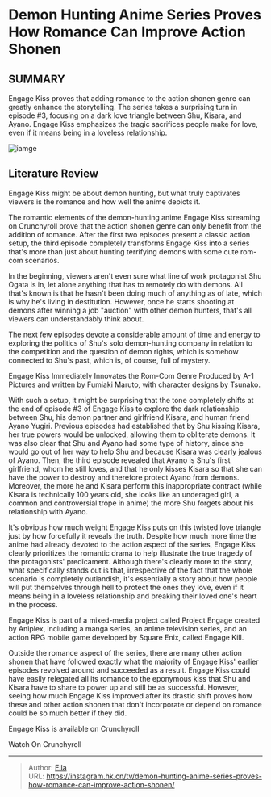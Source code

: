 # Demon Hunting Anime Series Proves How Romance Can Improve Action Shonen


## SUMMARY 



  Engage Kiss proves that adding romance to the action shonen genre can greatly enhance the storytelling.   The series takes a surprising turn in episode #3, focusing on a dark love triangle between Shu, Kisara, and Ayano.   Engage Kiss emphasizes the tragic sacrifices people make for love, even if it means being in a loveless relationship.  

![iamge](https://static1.srcdn.com/wordpress/wp-content/uploads/2023/12/engage-kiss-anime-key-visual.jpg)

## Literature Review
Engage Kiss might be about demon hunting, but what truly captivates viewers is the romance and how well the anime depicts it.




The romantic elements of the demon-hunting anime Engage Kiss streaming on Crunchyroll prove that the action shonen genre can only benefit from the addition of romance. After the first two episodes present a classic action setup, the third episode completely transforms Engage Kiss into a series that&#39;s more than just about hunting terrifying demons with some cute rom-com scenarios.




In the beginning, viewers aren&#39;t even sure what line of work protagonist Shu Ogata is in, let alone anything that has to remotely do with demons. All that&#39;s known is that he hasn&#39;t been doing much of anything as of late, which is why he&#39;s living in destitution. However, once he starts shooting at demons after winning a job &#34;auction&#34; with other demon hunters, that&#39;s all viewers can understandably think about.

          

The next few episodes devote a considerable amount of time and energy to exploring the politics of Shu&#39;s solo demon-hunting company in relation to the competition and the question of demon rights, which is somehow connected to Shu&#39;s past, which is, of course, full of mystery.


 Engage Kiss Immediately Innovates the Rom-Com Genre 
Produced by A-1 Pictures and written by Fumiaki Maruto, with character designs by Tsunako.
          




With such a setup, it might be surprising that the tone completely shifts at the end of episode #3 of Engage Kiss to explore the dark relationship between Shu, his demon partner and girlfriend Kisara, and human friend Ayano Yugiri. Previous episodes had established that by Shu kissing Kisara, her true powers would be unlocked, allowing them to obliterate demons. It was also clear that Shu and Ayano had some type of history, since she would go out of her way to help Shu and because Kisara was clearly jealous of Ayano. Then, the third episode revealed that Ayano is Shu&#39;s first girlfriend, whom he still loves, and that he only kisses Kisara so that she can have the power to destroy and therefore protect Ayano from demons. Moreover, the more he and Kisara perform this inappropriate contract (while Kisara is technically 100 years old, she looks like an underaged girl, a common and controversial trope in anime) the more Shu forgets about his relationship with Ayano.

It&#39;s obvious how much weight Engage Kiss puts on this twisted love triangle just by how forcefully it reveals the truth. Despite how much more time the anime had already devoted to the action aspect of the series, Engage Kiss clearly prioritizes the romantic drama to help illustrate the true tragedy of the protagonists&#39; predicament. Although there&#39;s clearly more to the story, what specifically stands out is that, irrespective of the fact that the whole scenario is completely outlandish, it&#39;s essentially a story about how people will put themselves through hell to protect the ones they love, even if it means being in a loveless relationship and breaking their loved one&#39;s heart in the process.






Engage Kiss is part of a mixed-media project called Project Engage created by Aniplex, including a manga series, an anime television series, and an action RPG mobile game developed by Square Enix, called Engage Kill.




          

Outside the romance aspect of the series, there are many other action shonen that have followed exactly what the majority of Engage Kiss&#39; earlier episodes revolved around and succeeded as a result. Engage Kiss could have easily relegated all its romance to the eponymous kiss that Shu and Kisara have to share to power up and still be as successful. However, seeing how much Engage Kiss improved after its drastic shift proves how these and other action shonen that don&#39;t incorporate or depend on romance could be so much better if they did.




Engage Kiss is available on Crunchyroll

Watch On Crunchyroll



---

> Author: [Ella](https://instagram.hk.cn/)  
> URL: https://instagram.hk.cn/tv/demon-hunting-anime-series-proves-how-romance-can-improve-action-shonen/  


